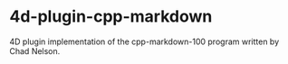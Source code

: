 4d-plugin-cpp-markdown
======================

4D plugin implementation of the cpp-markdown-100 program written by Chad Nelson.
